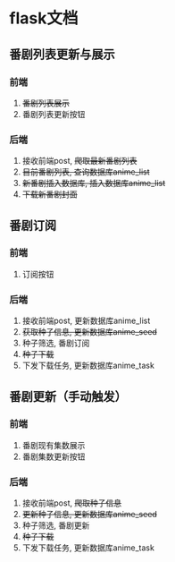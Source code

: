 # flask文档

## 番剧列表更新与展示
### 前端
1. ~~番剧列表展示~~
2. 番剧列表更新按钮
### 后端
1. 接收前端post, ~~爬取最新番剧列表~~
2. ~~目前番剧列表, 查询数据库anime_list~~
3. ~~新番剧插入数据库, 插入数据库anime_list~~
4. ~~下载新番剧封面~~

## 番剧订阅
### 前端
1. 订阅按钮
### 后端
1. 接收前端post, 更新数据库anime_list
2. ~~获取种子信息, 更新数据库anime_seed~~
3. 种子筛选, 番剧订阅
4. ~~种子下载~~
5. 下发下载任务, 更新数据库anime_task

## 番剧更新（手动触发）
### 前端
1. 番剧现有集数展示
2. 番剧集数更新按钮
### 后端
1. 接收前端post, ~~爬取种子信息~~
2. ~~更新种子信息, 更新数据库anime_seed~~
3. 种子筛选, 番剧更新
4. ~~种子下载~~
5. 下发下载任务, 更新数据库anime_task